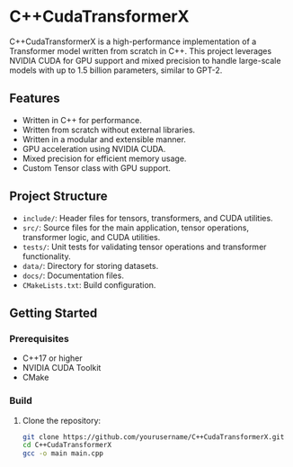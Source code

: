 # C++CudaTransformerX

C++CudaTransformerX is a high-performance implementation of a Transformer model written from scratch in C++. This project leverages NVIDIA CUDA for GPU support and mixed precision to handle large-scale models with up to 1.5 billion parameters, similar to GPT-2.

## Features
- Written in C++ for performance.
- Written from scratch without external libraries.
- Written in a modular and extensible manner.
- GPU acceleration using NVIDIA CUDA.
- Mixed precision for efficient memory usage.
- Custom Tensor class with GPU support.

## Project Structure
- `include/`: Header files for tensors, transformers, and CUDA utilities.
- `src/`: Source files for the main application, tensor operations, transformer logic, and CUDA utilities.
- `tests/`: Unit tests for validating tensor operations and transformer functionality.
- `data/`: Directory for storing datasets.
- `docs/`: Documentation files.
- `CMakeLists.txt`: Build configuration.

## Getting Started
### Prerequisites
- C++17 or higher
- NVIDIA CUDA Toolkit
- CMake

### Build
1. Clone the repository:
   ```bash
   git clone https://github.com/yourusername/C++CudaTransformerX.git
   cd C++CudaTransformerX
   gcc -o main main.cpp
    ```

